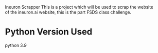 Ineuron Scrapper
This is a project which will be used to scrap  the website of the ineuron.ai website, this is the part FSDS class challenge.
# Python Version Used
python 3.9

